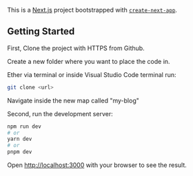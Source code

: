 This is a [Next.js](https://nextjs.org/) project bootstrapped with [`create-next-app`](https://github.com/vercel/next.js/tree/canary/packages/create-next-app).

## Getting Started

First, Clone the project with HTTPS from Github.

Create a new folder where you want to place the code in.

Ether via terminal or inside Visual Studio Code terminal run:

```bash
git clone <url>
```

Navigate inside the new map called "my-blog"


Second, run the development server:


```bash
npm run dev
# or
yarn dev
# or
pnpm dev
```

Open [http://localhost:3000](http://localhost:3000) with your browser to see the result.
